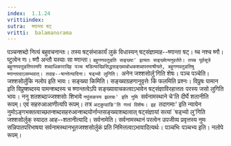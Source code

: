 ```yaml
---
index:  1.1.24
vrittiindex: 
sutra:  ष्णान्ता षट्
vritti:  balamanorama 
---
```


पञ्चन्शब्दो नित्यं बहुवचनान्तः। तस्य षट्संभाकार्यं लुकं विधास्यन् षट्संज्ञामाह--ष्णान्ता षट्। ष्च नश्च ष्णौ। ष्टुत्वेन णः। ष्णौ अन्तौ यस्याः सा ष्णान्ता। `बहुगणवतुडति सङ्ख्या' इत्यतः सङ्ख्येत्यनुवर्तते। तच्च पूर्वसूत्रे बहुगणवतुडतिपरमपि शब्दाधिकारादिह पञ्च षडित्यादिप्रसिद्धसङ्ख्याबोधकशब्दपरमाश्रीयते, बहुगणवतुडतिषु ष्णान्तत्वाऽसम्भवात्। तदाह--षान्तेत्यादिना। षड्भ्यो लुगिति। `अनेन जश्शसोर्लु'गिति शेषः। पञ्च पञ्चेति। जश्शसोर्लुकि नलोप इति भावः। सङ्ख्या किमिति। सङ्ख्याग्रहणानुवृत्तेः किं फलमिति प्रश्नः। विप्रुषः पामान इति विप्रुष्शब्दस्य पामन्शब्दस्य च ष्णान्तत्वेऽपि सङ्ख्यावाचकत्वाऽभावेन षट्संज्ञाविरहात्ततः परस्य जसो लुगिति भावः। ननु शतशब्दाज्जश्शसोः शिभावे `नपुंसकस्य झलचः' इति नुमि `सर्वनामस्थाने चे'ति दीर्घे शतानीति रूपम्। एवं सहरुआआणीत्यपि रूपम्। तत्र `अट्कुप्वाङि'ति णत्वं विशेषः। इह `तदागमाः' इति न्यायेन नुमोऽङ्गभक्तत्वाच्छतन्शब्दसहरुआन्शब्दयोर्नान्तसङ्ख्याशब्दत्वात् षट्संज्ञायां सत्यां `षड्भ्यो लु'गिति जश्शसोर्लुक् स्यादत आह--शतानीत्यादि। सर्वनामेति। सर्वनामस्थानं परत्वेन उपजीव्य प्रवृत्तस्य नुमः सन्निपातपरिभाषया सर्वनामस्थानभूतजश्शसोर्लुकं प्रति निमित्तत्वाऽभावादित्यर्थः। पञ्चभिः पञ्चभ्य इति। नलोपे रूपम्। 

